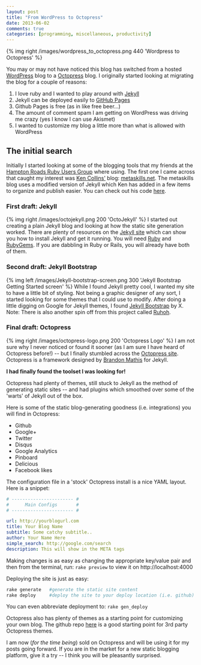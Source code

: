 ```yaml
---
layout: post
title: "From WordPress to Octopress"
date: 2013-06-02
comments: true
categories: [programming, miscellaneous, productivity] 
---
```

{% img right /images/wordpress_to_octopress.png 440 'Wordpress to Octopress' %}

You may or may not have noticed this blog has switched from a
hosted [WordPress](http://www.wordpress.org) blog to a [Octopress](http://octopress.org) blog.
I originally started looking at migrating the blog for a couple of
reasons:

1. I love ruby and I wanted to play around with [Jekyll](http://jekyllrb.com)
2. Jekyll can be deployed easily to [GitHub Pages](http://pages.github.com)
3. Github Pages is free (as in like free beer...) 
4. The amount of comment spam I am getting on WordPress was driving me
   crazy (yes I know I can use Akismet)
5. I wanted to customize my blog a little more than what is allowed
   with WordPress

<!-- more -->
## The initial search

 Initially I started looking at some of the blogging tools that my
friends at the [Hampton Roads Ruby Users Group](http://757rb.org) where using. 
The first one I came across that caught my interest was [Ken Collins'](http://github.com/metaskills) blog: [metaskills.net](http://metaskills.net). 
The metaskills blog uses a modified version of Jekyll which Ken has added in a few items to organize and publish easier.
You can check out his code [here](https://github.com/metaskills/metaskills.net).

### First draft: Jekyll

{% img right /images/octojekyll.png 200 'OctoJekyll' %}
I started out creating a plain Jekyll blog and looking at how the static
site generation worked.
There are plenty of resources on the [Jekyll site](http://jekyllrb.com) which can show you how to install Jekyll and get it running. 
You will need [Ruby](http://www.ruby-lang.org) and
[RubyGems](http://www.rubygems.org). 
If you are dabbling in Ruby or Rails, you will already have both of them.

### Second draft: Jekyll Bootstrap

{% img left /images/Jekyll-bootstrap-screen.png 300 'Jekyll Bootstrap Getting Started screen' %}
While I found Jekyll pretty cool, I wanted my site to have a little bit
of styling.
Not being a graphic designer of any sort, I started looking for some
themes that I could use to modify. 
After doing a little digging on Google for Jekyll themes, I found [Jekyll Bootstrap](http://jekyllbootstrap.com) by
X. Note: There is also another spin off from this project called
[Ruhoh](http://ruhoh.com).

### Final draft: Octopress

{% img right /images/octopress-logo.png 200 'Octopress Logo' %}
I am not sure why I never noticed or found it sooner (as I am sure I
have heard of Octopress before!) -- but I finally stumbled across the
[Octopress site](http://octopress.org). Octopress is a framework
designed by [Brandon Mathis](http://brandonmathis.com) for Jekyll.  

__I had finally found the toolset I was looking for!__ 

Octopress had plenty of themes, still stuck to Jekyll as the method of generating static
sites -- and had plugins which smoothed over some of the 'warts' of
Jekyll out of the box.

Here is some of the static blog-generating goodness (i.e. integrations) you will find in
Octopress:

* Github 
* Google+
* Twitter 
* Disqus 
* Google Analytics
* Pinboard
* Delicious
* Facebook likes

The configuration file in a 'stock' Octopress install is a nice YAML
layout. Here is a snippet:

``` yaml _config.yml
# ----------------------- #
#      Main Configs       #
# ----------------------- #

url: http://yourblogurl.com
title: Your Blog Name
subtitle: Some catchy subtitle..
author: Your Name Here
simple_search: http://google.com/search
description: This will show in the META tags
``` 

Making changes is as easy as changing the appropriate key/value
pair and then from the terminal, run: ```rake preview``` to view it on http://localhost:4000 

Deploying the site is just as easy:
``` bash
rake generate   #generate the static site content
rake deploy     #deploy the site to your deploy location (i.e. github)
```
You can even abbreviate deployment to: ```rake gen_deploy```

Octopress also has plenty of themes as a starting point for customizing your own blog. 
The github repo [here](https://github.com/imathis/octopress/wiki/3rd-Party-Octopress-Themes) is a good starting point for 3rd party Octopress themes.  

I am now (_for the time being_) sold on Octopress and will be using it for
my posts going forward. If you are in the market for a new static
blogging platform, give it a try -- I think you will be pleasantly
surprised.
